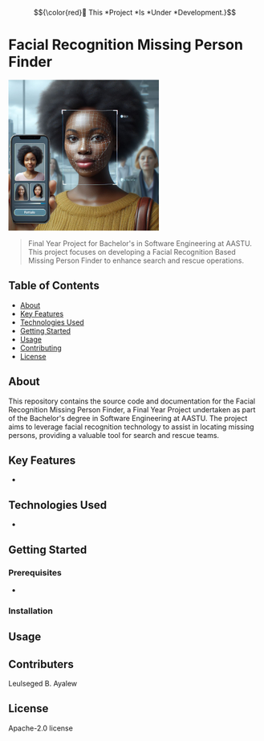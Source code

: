 $${\color{red}🚧 This *Project *Is *Under *Development.}$$
# Facial Recognition Missing Person Finder

<img src="face_id.jfif" alt="recognizing face image" width="300">

> Final Year Project for Bachelor's in Software Engineering at AASTU. This project focuses on developing a Facial Recognition Based Missing Person Finder to enhance search and rescue operations.

## Table of Contents

- [About](#about)
- [Key Features](#key-features)
- [Technologies Used](#technologies-used)
- [Getting Started](#getting-started)
- [Usage](#usage)
- [Contributing](#contributers)
- [License](#license)

## About

This repository contains the source code and documentation for the Facial Recognition Missing Person Finder, a Final Year Project undertaken as part of the Bachelor's degree in Software Engineering at AASTU. The project aims to leverage facial recognition technology to assist in locating missing persons, providing a valuable tool for search and rescue teams.

## Key Features

- 

## Technologies Used

- 

## Getting Started



### Prerequisites

- 

### Installation



## Usage



## Contributers

Leulseged B. Ayalew

## License

Apache-2.0 license

